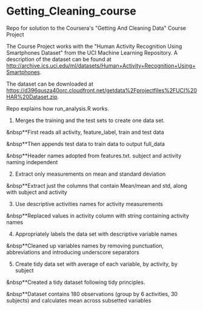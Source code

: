 # Getting_Cleaning_course
Repo for solution to the Coursera's "Getting And Cleaning Data" Course Project

The Course Project works with the "Human Activity Recognition Using Smartphones Dataset" from the UCI Machine Learning Repository. A description of the dataset can be found at
http://archive.ics.uci.edu/ml/datasets/Human+Activity+Recognition+Using+Smartphones.

The dataset can be downloaded at https://d396qusza40orc.cloudfront.net/getdata%2Fprojectfiles%2FUCI%20HAR%20Dataset.zip.

Repo explains how run_analysis.R works.
1) Merges the training and the test sets to create one data set.

&nbsp**First reads all activity, feature_label, train and test data

&nbsp**Then appends test data to train data to output full_data

&nbsp**Header names adopted from features.txt.  subject and activity naming independent

2) Extract only measurements on mean and standard deviation

&nbsp**Extract just the columns that contain Mean/mean and std, along with subject and activity

3) Use descriptive activities names for activity measurements

&nbsp**Replaced values in activity column with string containing activity names

4) Appropriately labels the data set with descriptive variable names

&nbsp**Cleaned up variables names by removing punctuation, abbreviations and introducing underscore separators

5) Create tidy data set with average of each variable, by activity, by subject

&nbsp**Created a tidy dataset following tidy principles.  

&nbsp**Dataset contains 180 observations (group by 6 activities, 30 subjects) and calculates mean across subsetted variables
